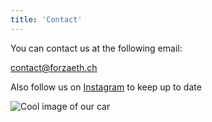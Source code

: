 ```yaml
---
title: 'Contact'
---
```


You can contact us at the following email: 

contact@forzaeth.ch

Also follow us on [Instagram](https://instagram.com/forzaeth/) to keep up to date

![Cool image of our car](../Blended_Expsoure_final.jpg)